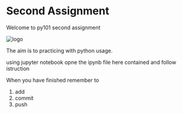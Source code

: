 # Second Assignment

Welcome to py101 second assignment

![logo]

The aim is to practicing with python usage.


[logo]: ../01/logo_A.png

using jupyter notebook opne the ipynb file here contained and follow istruction

When you have finished remember to 
1. add
2. commit 
3. push